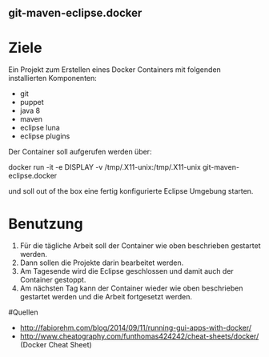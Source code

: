 ## git-maven-eclipse.docker 

# Ziele

Ein Projekt zum Erstellen eines Docker Containers mit folgenden installierten Komponenten:

* git
* puppet
* java 8
* maven
* eclipse luna
* eclipse  plugins

Der Container soll aufgerufen werden über:

  docker run -it -e DISPLAY -v /tmp/.X11-unix:/tmp/.X11-unix git-maven-eclipse.docker

und soll out of the box eine fertig konfigurierte Eclipse Umgebung starten.

# Benutzung

1. Für die tägliche Arbeit soll der Container wie oben beschrieben gestartet werden.
2. Dann sollen die Projekte darin bearbeitet werden.
3. Am Tagesende wird die Eclipse geschlossen und damit auch der Container gestoppt.
4. Am nächsten Tag kann der Container wieder wie oben beschrieben gestartet werden und die Arbeit fortgesetzt werden.

#Quellen

* http://fabiorehm.com/blog/2014/09/11/running-gui-apps-with-docker/
* http://www.cheatography.com/funthomas424242/cheat-sheets/docker/ (Docker Cheat Sheet)
